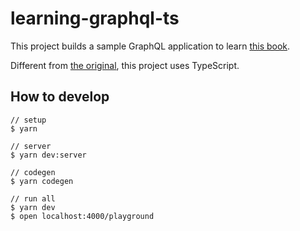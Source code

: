 # learning-graphql-ts

This project builds a sample GraphQL application to learn [this book](https://www.oreilly.com/library/view/learning-graphql/9781492030706/).

Different from [the original](https://github.com/MoonHighway/learning-graphql), this project uses TypeScript.

## How to develop
```
// setup
$ yarn

// server
$ yarn dev:server

// codegen
$ yarn codegen

// run all
$ yarn dev
$ open localhost:4000/playground
```

